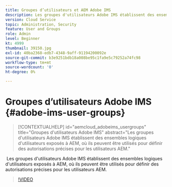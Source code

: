 ```yaml
---
title: Groupes d’utilisateurs et AEM Adobe IMS
description: Les groupes d'utilisateurs Adobe IMS établissent des ensembles logiques d'utilisateurs exposés à AEM, où ils peuvent être utilisés pour définir des autorisations précises pour les utilisateurs AEM.
version: Cloud Service
topic: Administration, Security
feature: User and Groups
role: Admin
level: Beginner
kt: 4999
thumbnail: 39150.jpg
exl-id: 40ba2368-edb7-4348-9aff-91194200092e
source-git-commit: b3e9251bdb18a008be95c1fa9e5c79252a74fc98
workflow-type: tm+mt
source-wordcount: '0'
ht-degree: 0%

---
```


# Groupes d’utilisateurs Adobe IMS {#adobe-ims-user-groups}

>[!CONTEXTUALHELP]
>id="aemcloud_adobeims_usergroups"
>title="Groupes d&#39;utilisateurs Adobe IMS"
>abstract="Les groupes d&#39;utilisateurs Adobe IMS établissent des ensembles logiques d&#39;utilisateurs exposés à AEM, où ils peuvent être utilisés pour définir des autorisations précises pour les utilisateurs AEM."

 Les groupes d&#39;utilisateurs Adobe IMS établissent des ensembles logiques d&#39;utilisateurs exposés à AEM, où ils peuvent être utilisés pour définir des autorisations précises pour les utilisateurs AEM.

>[!VIDEO](https://video.tv.adobe.com/v/39150?quality=12&learn=on)
